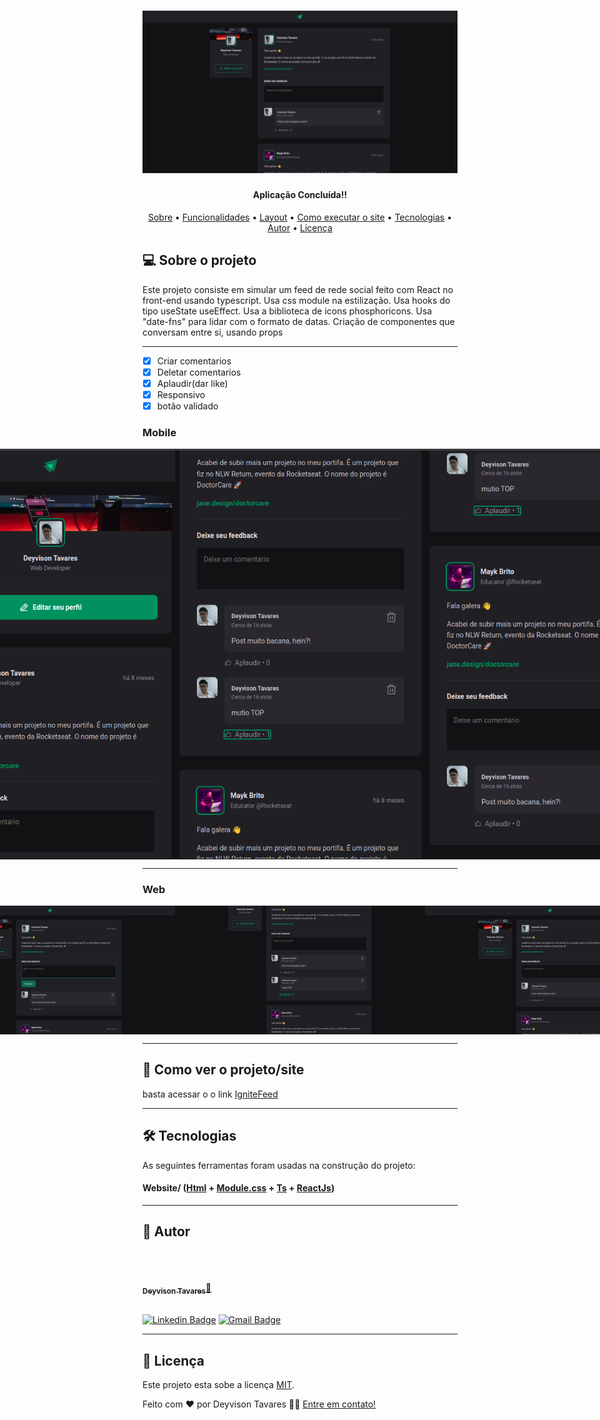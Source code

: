 <h1 align="center">
    <img alt="IgniteFeedLogo" src="./src/assets/LOGO.png" />
</h1>

<h4 align="center"> 
     Aplicação Concluída!! 	
</h4>

<p align="center">
 <a href="#-sobre-o-projeto">Sobre</a> •
 <a href="#-funcionalidades">Funcionalidades</a> •
 <a href="#-layout">Layout</a> • 
 <a href="#-como-executar-o-projeto">Como executar o site</a> • 
 <a href="#-tecnologias">Tecnologias</a> • 
 <a href="#-autor">Autor</a> • 
 <a href="#user-content--licença">Licença</a>
</p>

## 💻 Sobre o projeto

Este projeto consiste em simular um feed de rede social feito com
React no front-end usando typescript.
Usa css module na estilização.
Usa hooks do tipo useState useEffect.
Usa a biblioteca de icons phosphoricons.
Usa "date-fns" para lidar com o formato de datas.
Criação de componentes que conversam
entre si, usando props

---

- [x] Criar comentarios
- [x] Deletar comentarios
- [x] Aplaudir(dar like)
- [x] Responsivo
- [x] botão validado

### Mobile

<p align="center" style="display: flex; align-items: flex-start; justify-content: center;">
  <img alt="IgniteFeed" title="#IgniteFeed" src="./src/assets/Mobile 1.png" width="400px">

  <img alt="IgniteFeed" title="#IgniteFeed" src="./src/assets/Mobile 2.png" width="400px">

  <img alt="IgniteFeed" title="#IgniteFeed" src="./src/assets/Mobile 3.png" width="400px">
</p>

---

### Web

<p align="center" style="display: flex; align-items: flex-start; justify-content: center;">
  <img alt="IgniteFeed" title="#IgniteFeed" src="./src/assets/Web 1.png" width="400px">

  <img alt="IgniteFeed" title="#IgniteFeed" src="./src/assets/Web 2.png" width="400px">

  <img alt="IgniteFeed" title="#IgniteFeed" src="./src/assets/Web 3.png" width="400px">
</p>

---

## 🚀 Como ver o projeto/site

basta acessar o o link
[IgniteFeed](https://www.linkedin.com/in/deyvison-tavares/recent-activity/)

---

## 🛠 Tecnologias

As seguintes ferramentas foram usadas na construção do projeto:

#### **Website**/ ([Html](https://devdocs.io/html//) + [Module.css](https://github.com/css-modules/css-modules) + [Ts](https://www.typescriptlang.org/docs/) + [ReactJs](https://pt-br.reactjs.org/docs/cdn-links.html))

---

## 🦸 Autor

<br/>
<a href="https://github.com/DeyvisonTav">
 <img style="border-radius: 100%;" src="https://avatars.githubusercontent.com/u/101512004?v=4" width="100px;" alt=""/>
 <br />
 <br/>
 <sub><b>Deyvison Tavares</b></sub>🚀</a>
 <br />
 <br />

[![Linkedin Badge](https://img.shields.io/badge/-Deyvison-blue?style=flat-square&logo=Linkedin&logoColor=white&link=https://www.linkedin.com/in/deyvison-tavares/)](https://www.linkedin.com/in/deyvison-tavares/)
[![Gmail Badge](https://img.shields.io/badge/-deyvisontav@gmail.com-c14438?style=flat-square&logo=Gmail&logoColor=white&link=mailto:deyvisontav.com)](mailto:deyvisontav@gmail.com)

---

## 📝 Licença

Este projeto esta sobe a licença [MIT](./LICENSE).

Feito com ❤️ por Deyvison Tavares 👋🏽 [Entre em contato!](https://www.linkedin.com/in/deyvison-tavares/)
